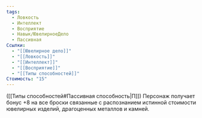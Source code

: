 ```yaml
---
tags:
  - Ловкость
  - Интеллект
  - Восприятие
  - Навык/ЮвелирноеДело
  - Пассивная
Ссылки:
  - "[[Ювелирное дело]]"
  - "[[Ловкость]]"
  - "[[Интеллект]]"
  - "[[Восприятие]]"
  - "[[Типы способностей]]"
Стоимость: "15"
---
```

([[Типы способностей#Пассивная способность|П]]) Персонаж получает бонус +8 на все броски связанные с распознанием истинной стоимости ювелирных изделий, драгоценных металлов и камней. 